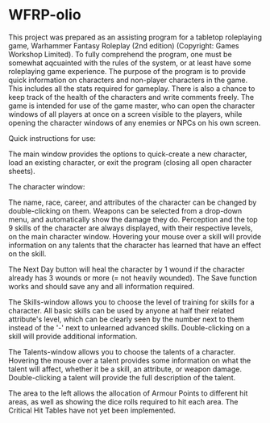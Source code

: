 # WFRP-olio

This project was prepared as an assisting program for a tabletop roleplaying game, Warhammer Fantasy Roleplay (2nd edition) (Copyright: Games Workshop Limited). To fully comprehend the program, one must be somewhat aqcuainted with the rules of the system, or at least have some roleplaying game experience. The purpose of the program is to provide quick information on characters and non-player characters in the game. This includes all the stats required for gameplay. There is also a chance to keep track of the health of the characters and write comments freely. The game is intended for use of the game master, who can open the character windows of all players at once on a screen visible to the players, while opening the character windows of any enemies or NPCs on his own screen.

Quick instructions for use:

The main window provides the options to quick-create a new character, load an existing character, or exit the program (closing all open character sheets).

The character window:

The name, race, career, and attributes of the character can be changed by double-clicking on them. Weapons can be selected from a drop-down menu, and automatically show the damage they do. Perception and the top 9 skills of the character are always displayed, with their respective levels, on the main character window. Hovering your mouse over a skill will provide information on any talents that the character has learned that have an effect on the skill.

The Next Day button will heal the character by 1 wound if the character already has 3 wounds or more (= not heavily wounded). The Save function works and should save any and all information required.

The Skills-window allows you to choose the level of training for skills for a character. All basic skills can be used by anyone at half their related attribute's level, which can be clearly seen by the number next to them instead of the '-' next to unlearned advanced skills. Double-clicking on a skill will provide additional information.

The Talents-window allows you to choose the talents of a character. Hovering the mouse over a talent provides some information on what the talent will affect, whether it be a skill, an attribute, or weapon damage. Double-clicking a talent will provide the full description of the talent.

The area to the left allows the allocation of Armour Points to different hit areas, as well as showing the dice rolls required to hit each area. The Critical Hit Tables have not yet been implemented.
